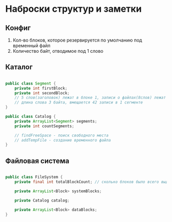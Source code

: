 # Наброски структур и заметки

## Конфиг

1. Кол-во блоков, которое резервируется по умолчанию под временный файл
2. Количество байт, отводимое под 1 слово

## Каталог

```java

public class Segment {
	private int firstBlock;
	private int secondBlock;
	// 5 слов(заголовок) лежат в блоке 1, записи о файлах(8слов) лежат в остальном месте
	// длина слова 3 байта, вмещается 42 записи в 1 сегменте
}

public class Catalog {
	private ArrayList<Segment> segments;
	private int countSegments;

	// findFreeSpace - поиск свободного места
	// addTempFile - создание временного файла
}
```

## Файловая система

```java

public class FileSystem {
	private final int totalBlockCount; // сколько блоков было всего выделено под систему

	private ArrayList<Block> systemBlocks;

	private Catalog catalog;

	private ArrayList<Block> dataBlocks;
}

```